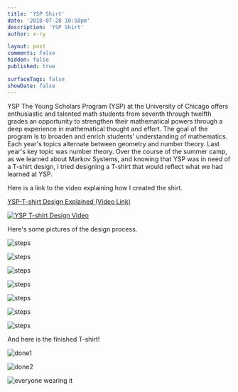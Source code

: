 ```yaml
---
title: 'YSP Shirt'
date: '2018-07-28 10:58pm'
description: 'YSP Shirt'
author: x-ry

layout: post
comments: false
hidden: false
published: true

surfaceTags: false
showDate: false
---
```


<span class="drop-cap">YSP</span> The Young Scholars Program (YSP) at the University of Chicago offers enthusiastic and talented math students from seventh through twelfth grades an opportunity to strengthen their mathematical powers through a deep experience in mathematical thought and effort. The goal of the program is to broaden and enrich students' understanding of mathematics. Each year's topics alternate between geometry and number theory. Last year's key topic was number theory. Over the course of the summer camp, as we learned about Markov Systems, and knowing that YSP was in need of a T-shirt design, I tried designing a T-shirt that would reflect what we had learned at YSP.


Here is a link to the video explaining how I created the shirt.

[YSP-T-shirt Design Explained (Video Link)](https://www.facebook.com/ryan.newkirk.161/videos/224956204891219/)

[![YSP T-shirt Design Video](https://x-ry.github.io/assets/images/posts/YSPShirt/thumbnail.png)](https://www.facebook.com/ryan.newkirk.161/videos/224956204891219 "YSP T-shirt Design Video")

Here's some pictures of the design process.

![steps](https://x-ry.github.io/assets/images/posts/YSPShirt/step1.jpg)

![steps](https://x-ry.github.io/assets/images/posts/YSPShirt/step2.jpg)

![steps](https://x-ry.github.io/assets/images/posts/YSPShirt/step3.jpg)

![steps](https://x-ry.github.io/assets/images/posts/YSPShirt/step4.jpg)

![steps](https://x-ry.github.io/assets/images/posts/YSPShirt/step5.jpg)

![steps](https://x-ry.github.io/assets/images/posts/YSPShirt/step6.jpg)

![steps](https://x-ry.github.io/assets/images/posts/YSPShirt/step7.jpg)

And here is the finished T-shirt!

![done1](https://x-ry.github.io/assets/images/posts/YSPShirt/step8.jpg)

![done2](https://x-ry.github.io/assets/images/posts/YSPShirt/step9.jpg)

![everyone wearing it](https://x-ry.github.io/assets/images/posts/YSPShirt/team.jpg)
